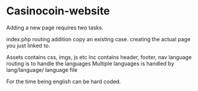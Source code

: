 # Casinocoin-website

Adding a new page requires two tasks. 

index.php routing addition copy an existing case.
creating the actual page you just linked to.

Assets contains css, imgs, js etc
Inc contains header, footer, nav
language routing is to handle the languages
Multiple languages is handled by lang/language/ language file

For the time being english can be hard coded.
